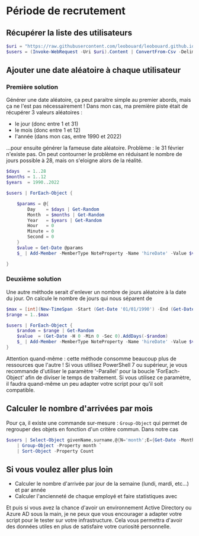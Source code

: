 
# Période de recrutement

## Récupérer la liste des utilisateurs

```powershell
$uri = "https://raw.githubusercontent.com/leobouard/leobouard.github.io/main/assets/files/users.csv"
$users = (Invoke-WebRequest -Uri $uri).Content | ConvertFrom-Csv -Delimiter ';'
```

## Ajouter une date aléatoire à chaque utilisateur

### Première solution

Générer une date aléatoire, ça peut paraitre simple au premier abords, mais ça ne l'est pas nécessairement ! Dans mon cas, ma première piste était de récupérer 3 valeurs aléatoires :

- le jour (donc entre 1 et 31)
- le mois (donc entre 1 et 12)
- l'année (dans mon cas, entre 1990 et 2022)

...pour ensuite générer la fameuse date aléatoire. Problème : le 31 février n'existe pas. On peut contourner le problème en réduisant le nombre de jours possible à 28, mais on s'eloigne alors de la réalité.

```powershell
$days   = 1..28
$months = 1..12
$years  = 1990..2022

$users | ForEach-Object {

    $params = @{
        Day    = $days | Get-Random
        Month  = $months | Get-Random
        Year   = $years | Get-Random
        Hour   = 0
        Minute = 0
        Second = 0
    }
    $value = Get-Date @params
    $_ | Add-Member -MemberType NoteProperty -Name 'hireDate' -Value $value -Force

}
```

### Deuxième solution

Une autre méthode serait d'enlever un nombre de jours aléatoire à la date du jour. On calcule le nombre de jours qui nous séparent de 

```powershell
$max = [int](New-TimeSpan -Start (Get-Date '01/01/1990') -End (Get-Date)).TotalDays
$range = 1..$max

$users | ForEach-Object {
    $random = $range | Get-Random
    $value  = (Get-Date -H 0 -Min 0 -Sec 0).AddDays(-$random)
    $_ | Add-Member -MemberType NoteProperty -Name 'hireDate' -Value $value -Force
}
```

Attention quand-même : cette méthode consomme beaucoup plus de ressources que l'autre ! Si vous utilisez PowerShell 7 ou supérieur, je vous recommande d'utiliser le paramètre '-Parallel' pour la boucle 'ForEach-Object' afin de diviser le temps de traitement. Si vous utilisez ce paramètre, il faudra quand-même un peu adapter votre script pour qu'il soit compatible.

## Calculer le nombre d'arrivées par mois

Pour ça, il existe une commande sur-mesure : `Group-Object` qui permet de regrouper des objets en fonction d'un critère commun. Dans notre cas


```powershell
$users | Select-Object givenName,surname,@{N='month';E={Get-Date -Month $_.hireDate.month -Format 'MMM'}} `
    | Group-Object -Property month `
    | Sort-Object -Property Count
```

## Si vous voulez aller plus loin 

- Calculer le nombre d'arrivée par jour de la semaine (lundi, mardi, etc...) et par année
- Calculer l'ancienneté de chaque employé et faire statistiques avec

Et puis si vous avez la chance d'avoir un environnement Active Directory ou Azure AD sous la main, je ne peux que vous encourager a adapter votre script pour le tester sur votre infrastructure. Cela vous permettra d'avoir des données utiles en plus de satisfaire votre curiosité personnelle.